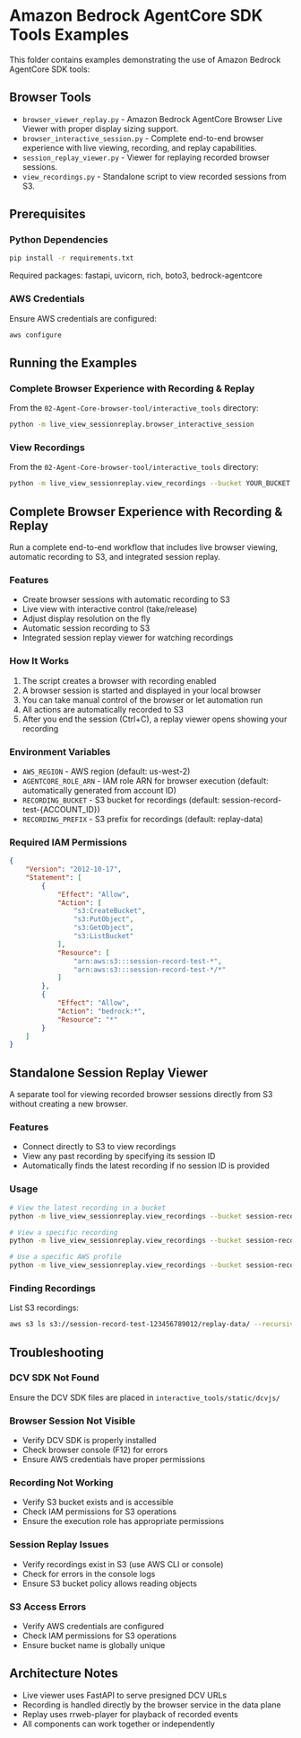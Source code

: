 # Amazon Bedrock AgentCore SDK Tools Examples

This folder contains examples demonstrating the use of Amazon Bedrock AgentCore SDK tools:

## Browser Tools

* `browser_viewer_replay.py` - Amazon Bedrock AgentCore Browser Live Viewer with proper display sizing support.
* `browser_interactive_session.py` - Complete end-to-end browser experience with live viewing, recording, and replay capabilities.
* `session_replay_viewer.py` - Viewer for replaying recorded browser sessions.
* `view_recordings.py` - Standalone script to view recorded sessions from S3.

## Prerequisites

### Python Dependencies
```bash
pip install -r requirements.txt
```

Required packages: fastapi, uvicorn, rich, boto3, bedrock-agentcore

### AWS Credentials
Ensure AWS credentials are configured:
```bash
aws configure
```

## Running the Examples

### Complete Browser Experience with Recording & Replay
From the `02-Agent-Core-browser-tool/interactive_tools` directory:
```bash
python -m live_view_sessionreplay.browser_interactive_session
```

### View Recordings
From the `02-Agent-Core-browser-tool/interactive_tools` directory:
```bash
python -m live_view_sessionreplay.view_recordings --bucket YOUR_BUCKET --prefix YOUR_PREFIX
```

## Complete Browser Experience with Recording & Replay

Run a complete end-to-end workflow that includes live browser viewing, automatic recording to S3, and integrated session replay.

### Features
- Create browser sessions with automatic recording to S3
- Live view with interactive control (take/release)
- Adjust display resolution on the fly
- Automatic session recording to S3
- Integrated session replay viewer for watching recordings

### How It Works
1. The script creates a browser with recording enabled
2. A browser session is started and displayed in your local browser
3. You can take manual control of the browser or let automation run
4. All actions are automatically recorded to S3
5. After you end the session (Ctrl+C), a replay viewer opens showing your recording

### Environment Variables
- `AWS_REGION` - AWS region (default: us-west-2)
- `AGENTCORE_ROLE_ARN` - IAM role ARN for browser execution (default: automatically generated from account ID)
- `RECORDING_BUCKET` - S3 bucket for recordings (default: session-record-test-{ACCOUNT_ID})
- `RECORDING_PREFIX` - S3 prefix for recordings (default: replay-data)

### Required IAM Permissions
```json
{
    "Version": "2012-10-17",
    "Statement": [
        {
            "Effect": "Allow",
            "Action": [
                "s3:CreateBucket",
                "s3:PutObject",
                "s3:GetObject",
                "s3:ListBucket"
            ],
            "Resource": [
                "arn:aws:s3:::session-record-test-*",
                "arn:aws:s3:::session-record-test-*/*"
            ]
        },
        {
            "Effect": "Allow",
            "Action": "bedrock:*",
            "Resource": "*"
        }
    ]
}
```

## Standalone Session Replay Viewer

A separate tool for viewing recorded browser sessions directly from S3 without creating a new browser.

### Features
- Connect directly to S3 to view recordings
- View any past recording by specifying its session ID
- Automatically finds the latest recording if no session ID is provided

### Usage

```bash
# View the latest recording in a bucket
python -m live_view_sessionreplay.view_recordings --bucket session-record-test-123456789012 --prefix replay-data

# View a specific recording
python -m live_view_sessionreplay.view_recordings --bucket session-record-test-123456789012 --prefix replay-data --session 01JZVDG02M8MXZY2N7P3PKDQ74

# Use a specific AWS profile
python -m live_view_sessionreplay.view_recordings --bucket session-record-test-123456789012 --prefix replay-data --profile my-profile
```

### Finding Recordings

List S3 recordings:
```bash
aws s3 ls s3://session-record-test-123456789012/replay-data/ --recursive
```

## Troubleshooting

### DCV SDK Not Found
Ensure the DCV SDK files are placed in `interactive_tools/static/dcvjs/`

### Browser Session Not Visible
- Verify DCV SDK is properly installed
- Check browser console (F12) for errors
- Ensure AWS credentials have proper permissions

### Recording Not Working
- Verify S3 bucket exists and is accessible
- Check IAM permissions for S3 operations
- Ensure the execution role has appropriate permissions

### Session Replay Issues
- Verify recordings exist in S3 (use AWS CLI or console)
- Check for errors in the console logs
- Ensure S3 bucket policy allows reading objects

### S3 Access Errors
- Verify AWS credentials are configured
- Check IAM permissions for S3 operations
- Ensure bucket name is globally unique

## Architecture Notes
- Live viewer uses FastAPI to serve presigned DCV URLs
- Recording is handled directly by the browser service in the data plane
- Replay uses rrweb-player for playback of recorded events
- All components can work together or independently